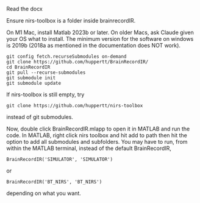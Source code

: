 Read the docx

Ensure nirs-toolbox is a folder inside brainrecordIR. 

On M1 Mac, install Matlab 2023b or later. On older Macs, ask Claude given your OS what to install. The minimum version for the software on windows is 2019b (2018a as mentioned in the documentation does NOT work).

```
git config fetch.recurseSubmodules on-demand
git clone https://github.com/huppertt/BrainRecordIR/
cd BrainRecordIR
git pull --recurse-submodules
git submodule init
git submodule update
```

If nirs-toolbox is still empty, try
```
git clone https://github.com/huppertt/nirs-toolbox
```
instead of git submodules.

Now, double click BrainRecordIR.mlapp to open it in MATLAB and run the code. In MATLAB, right click nirs toolbox and hit add to path then hit the option to add all submodules and subfolders. You may have to run, from within the MATLAB terminal, instead of the default BrainRecordIR,

```
BrainRecordIR('SIMULATOR', 'SIMULATOR')
```
or
```
BrainRecordIR('BT_NIRS', 'BT_NIRS')
```

depending on what you want.
